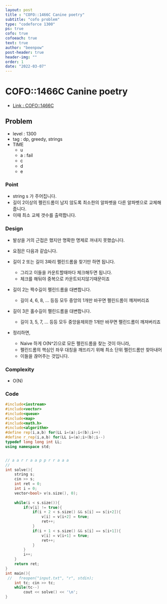 ```yaml
---
layout: post
title : "COFO::1466C Canine poetry"
subtitle: "cofo problem"
type: "codeforce 1300"
ps: true
cofo: true
cofoeach: true
text: true
author: "beenpow"
post-header: true
header-img: ""
order: 1
date: "2022-03-07"
---
```

# COFO::1466C Canine poetry
- [Link : COFO::1466C](https://codeforces.com/problemset/problem/1466/C)


## Problem 

- level : 1300
- tag : dp, greedy, strings
- TIME
  - u
  - a : fail
  - c
  - d
  - e

### Point
- string s 가 주어집니다.
- 길이 2이상의 펠린드롬이 남지 않도록 최소한의 알파벳을 다른 알파벳으로 교체해줍니다.
- 이때 최소 교체 갯수를 출력합니다.

### Design
- 발상을 거의 근접은 했지만 명확한 명제로 꺼내지 못했습니다.
- 요점은 다음과 같습니다.
- 길이 2 또는 길이 3짜리 펠린드롬을 찾기만 하면 됩니다.
  - 그리고 이들을 카운트할때마다 체크해두면 됩니다.
  - 체크를 해둬야 중복으로 카운트되지않기때문이죠
- 길이 2는 짝수길이 펠린드롬을 대변합니다.
  - 길이 4, 6, 8, ... 등등 모두 중앙의 1개만 바꾸면 펠린드롬이 꺠져버리죠
- 길이 3은 홀수길이 펠린드롬을 대변합니다.
  - 길이 3, 5, 7, ... 등등 모두 중앙을제외한 1개만 바꾸면 펠린드롬이 깨져버리죠

- 정리하면,
  - Naive 하게 O(N^2)으로 모든 펠린드롬을 찾는 것이 아니라,
  - 펠린드롬의 핵심인 좌우 대칭을 깨뜨리기 위해 최소 단위 펠린드롬만 찾아내어
  - 이들을 끊어주는 것입니다.

### Complexity
- O(N)

### Code

```cpp
#include<iostream>
#include<vector>
#include<queue>
#include<map>
#include<math.h>
#include<algorithm>
#define rep(i,a,b) for(LL i=(a);i<(b);i++)
#define r_rep(i,a,b) for(LL i=(a);i>(b);i--)
typedef long long int LL;
using namespace std;


// a a r r a a p p r r a a a
//
int solve(){
    string s;
    cin >> s;
    int ret = 0;
    int i = 0;
    vector<bool> v(s.size(), 0);
 
    while(i < s.size()){
        if(v[i] != true){
            if(i + 2 < s.size() && s[i] == s[i+2]){
                v[i] = v[i+2] = true;
                ret++;
            }
            if(i + 1 < s.size() && s[i] == s[i+1]){
                v[i] = v[i+1] = true;
                ret++;
            }
        }
        i++;
    }
    return ret;
}
int main(){
 //   freopen("input.txt", "r", stdin);
    int tc; cin >> tc;
    while(tc--)
        cout << solve() << '\n';
}
```

